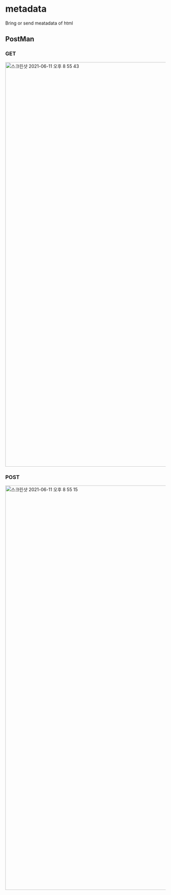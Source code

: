 # metadata
Bring or send meatadata of html


## PostMan
### GET
<img width="1266" alt="스크린샷 2021-06-11 오후 8 55 43" src="https://user-images.githubusercontent.com/52025291/121683391-44ce4100-caf8-11eb-920e-890173117882.png">

### POST
<img width="1266" alt="스크린샷 2021-06-11 오후 8 55 15" src="https://user-images.githubusercontent.com/52025291/121683381-41d35080-caf8-11eb-998f-32c9e64739fb.png">

